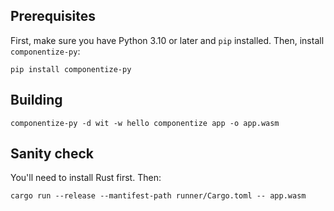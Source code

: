 ## Prerequisites

First, make sure you have Python 3.10 or later and `pip` installed.  Then, install `componentize-py`:

```
pip install componentize-py
```

## Building

```
componentize-py -d wit -w hello componentize app -o app.wasm
```

## Sanity check

You'll need to install Rust first.  Then:

```
cargo run --release --mantifest-path runner/Cargo.toml -- app.wasm
```

